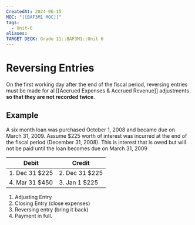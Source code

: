 ```yaml
---
CreatedAt: 2024-06-15
MOC: "[[BAF3M1 MOC]]"
tags:
  - Unit-6
aliases: 
TARGET DECK: Grade 11::BAF3M1::Unit 6
---
```


# Reversing Entries

On the first working day after the end of the fiscal period, reversing entries must be made for al [[Accrued Expenses & Accrued Revenue]] adjustments **so that they are not recorded twice**.

## Example
A six month loan was purchased October 1, 2008 and became due on March 31, 2009. Assume $225 worth of interest was incurred at the end of the fiscal period (December 31, 2008). This is interest that is owed but will not be paid until the loan becomes due on March 31, 2009

| Debit          | Credit           |
| -------------- | ---------------- |
| 1. Dec 31 $225 | 2. Dec 31 $225   |
| 4. Mar 31 $450 | 3. Jan 1    $225 |

1. Adjusting Entry
2. Closing Entry (close expenses)
3. Reversing entry (bring it back)
4. Payment in full.
